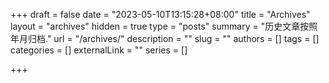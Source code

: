 +++
draft = false
date = "2023-05-10T13:15:28+08:00"
title =  "Archives"
layout = "archives"
hidden = true
type = "posts"
summary = "历史文章按照年月归档."
url = "/archives/"
description = ""
slug = ""
authors = []
tags = []
categories = []
externalLink = ""
series = []

+++
